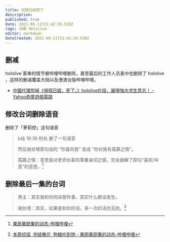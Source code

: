 ```yaml
---
title: 侦探已经死了
description: 
published: true
date: 2021-09-11T21:42:19.538Z
tags: 动画 Hololive
editor: markdown
dateCreated: 2021-09-11T21:42:19.538Z
---
```


## 删减

hololive 客串的情节被哔哩哔哩删除，甚至最后的工作人员表中也删除了 hololive ，这样的删减覆盖大陆以及港澳台版哔哩哔哩。

+ [中國代理剪掉《偵探已經，死了。》hololive片段，展現強大求生意志！ - Yahoo奇摩遊戲電競](https://games.yahoo.com.tw/the-detective-is-already-dead-hololive-044824419.html)


## 修改台词删除语音

删除了「萝莉控」这句语音

> b站 18:36 秒处 删了一句语音  
>
> 然后谢丝塔原句说的 “你喜欢我” 变成 “你对我有孺慕之情”。
>
> 孺慕之情：意思是对老师长辈的尊重亲切之感。完全曲解了原句“喜欢/中意”的意思。[^dhqys]

[^dhqys]: [果厨果厨果的动态-哔哩哔哩](https://archive.is/dhqys "https://t.bilibili.com/556594926542691585")

## 删除最后一集的台词

> 男主：其实我和你同床那件事，其实什么都没发生。  
>
> 谢丝塔：其实，如果是和你的话，来一次的话也无妨。[^7EPyV]

[^7EPyV]: [本周侦探  完结撒花  狗粮吃到饱 - 果厨果厨果的动态-哔哩哔哩](https://archive.is/7EPyV "https://t.bilibili.com/572166377722364513")
